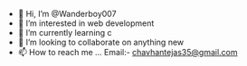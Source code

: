 - 👋 Hi, I’m @Wanderboy007
- 👀 I’m interested in web development
- 🌱 I’m currently learning c 
- 💞️ I’m looking to collaborate on anything new 
- 📫 How to reach me ...
Email:- chavhantejas35@gmail.com

<!---
Wanderboy007/Wanderboy007 is a ✨ special ✨ repository because its `README.md` (this file) appears on your GitHub profile.
You can click the Preview link to take a look at your changes.
--->
